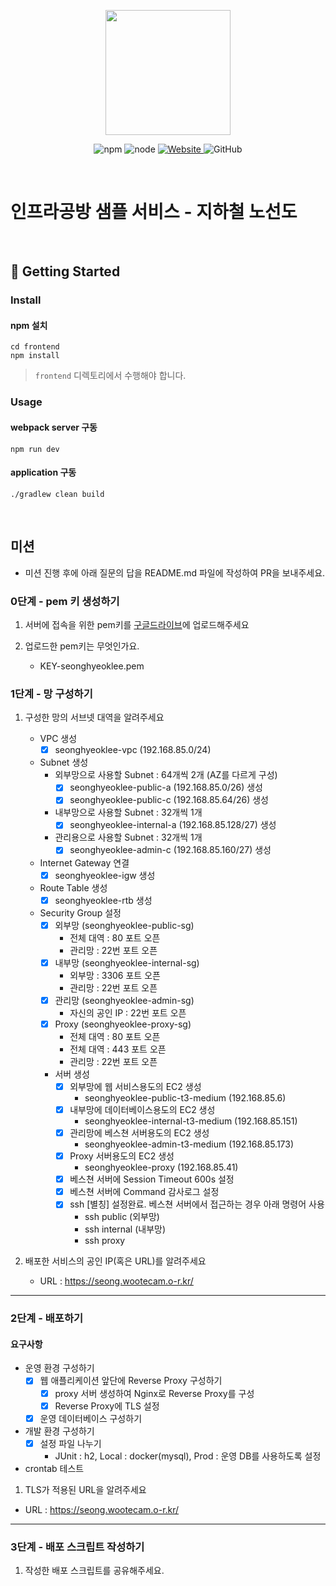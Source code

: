 <p align="center">
    <img width="200px;" src="https://raw.githubusercontent.com/woowacourse/atdd-subway-admin-frontend/master/images/main_logo.png"/>
</p>
<p align="center">
  <img alt="npm" src="https://img.shields.io/badge/npm-%3E%3D%205.5.0-blue">
  <img alt="node" src="https://img.shields.io/badge/node-%3E%3D%209.3.0-blue">
  <a href="https://edu.nextstep.camp/c/R89PYi5H" alt="nextstep atdd">
    <img alt="Website" src="https://img.shields.io/website?url=https%3A%2F%2Fedu.nextstep.camp%2Fc%2FR89PYi5H">
  </a>
  <img alt="GitHub" src="https://img.shields.io/github/license/next-step/atdd-subway-service">
</p>

<br>

# 인프라공방 샘플 서비스 - 지하철 노선도

<br>

## 🚀 Getting Started

### Install
#### npm 설치
```
cd frontend
npm install
```
> `frontend` 디렉토리에서 수행해야 합니다.

### Usage
#### webpack server 구동
```
npm run dev
```
#### application 구동
```
./gradlew clean build
```
<br>

## 미션

* 미션 진행 후에 아래 질문의 답을 README.md 파일에 작성하여 PR을 보내주세요.

### 0단계 - pem 키 생성하기

1. 서버에 접속을 위한 pem키를 [구글드라이브](https://drive.google.com/drive/folders/1dZiCUwNeH1LMglp8dyTqqsL1b2yBnzd1?usp=sharing)에 업로드해주세요

2. 업로드한 pem키는 무엇인가요.
   - KEY-seonghyeoklee.pem

### 1단계 - 망 구성하기

1. 구성한 망의 서브넷 대역을 알려주세요
   - VPC 생성
     - [X] seonghyeoklee-vpc (192.168.85.0/24)
   - Subnet 생성
     - 외부망으로 사용할 Subnet : 64개씩 2개 (AZ를 다르게 구성)
       - [X] seonghyeoklee-public-a (192.168.85.0/26) 생성
       - [X] seonghyeoklee-public-c (192.168.85.64/26) 생성
     - 내부망으로 사용할 Subnet : 32개씩 1개
       - [X] seonghyeoklee-internal-a (192.168.85.128/27) 생성
     - 관리용으로 사용할 Subnet : 32개씩 1개
       - [X] seonghyeoklee-admin-c (192.168.85.160/27) 생성
   - Internet Gateway 연결
     - [X] seonghyeoklee-igw 생성
   - Route Table 생성
     - [X] seonghyeoklee-rtb 생성
   - Security Group 설정
     - [X] 외부망 (seonghyeoklee-public-sg)
       - 전체 대역 : 80 포트 오픈
       - 관리망 : 22번 포트 오픈
     - [X] 내부망 (seonghyeoklee-internal-sg)
       - 외부망 : 3306 포트 오픈
       - 관리망 : 22번 포트 오픈
     - [X] 관리망 (seonghyeoklee-admin-sg)
       - 자신의 공인 IP : 22번 포트 오픈
     - [X] Proxy (seonghyeoklee-proxy-sg)
       - 전체 대역 : 80 포트 오픈
       - 전체 대역 : 443 포트 오픈
       - 관리망 : 22번 포트 오픈
     - 서버 생성
       - [X] 외부망에 웹 서비스용도의 EC2 생성
         - seonghyeoklee-public-t3-medium (192.168.85.6)
       - [X] 내부망에 데이터베이스용도의 EC2 생성
         - seonghyeoklee-internal-t3-medium (192.168.85.151)
       - [X] 관리망에 베스쳔 서버용도의 EC2 생성
         - seonghyeoklee-admin-t3-medium (192.168.85.173)
       - [X] Proxy 서버용도의 EC2 생성
         - seonghyeoklee-proxy (192.168.85.41)
       - [X] 베스쳔 서버에 Session Timeout 600s 설정
       - [X] 베스쳔 서버에 Command 감사로그 설정
       - [X] ssh [별칭] 설정완료. 베스쳔 서버에서 접근하는 경우 아래 명령어 사용
         - ssh public (외부망)
         - ssh internal (내부망)
         - ssh proxy

2. 배포한 서비스의 공인 IP(혹은 URL)를 알려주세요

   - URL : https://seong.wootecam.o-r.kr/

---

### 2단계 - 배포하기

#### 요구사항

- 운영 환경 구성하기
  - [X] 웹 애플리케이션 앞단에 Reverse Proxy 구성하기
    - [X] proxy 서버 생성하여 Nginx로 Reverse Proxy를 구성
    - [X] Reverse Proxy에 TLS 설정
  - [X] 운영 데이터베이스 구성하기
- 개발 환경 구성하기
  - [X] 설정 파일 나누기
    - JUnit : h2, Local : docker(mysql), Prod : 운영 DB를 사용하도록 설정
- crontab 테스트

1. TLS가 적용된 URL을 알려주세요

- URL : https://seong.wootecam.o-r.kr/

---

### 3단계 - 배포 스크립트 작성하기

1. 작성한 배포 스크립트를 공유해주세요.
